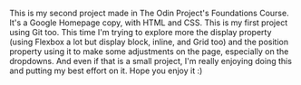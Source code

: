 This is my second project made in The Odin Project's Foundations Course. It's a Google Homepage copy, with HTML and CSS. This is my first project using Git too. 
This time I'm trying to explore more the display property (using Flexbox a lot but display block, inline, and Grid too) and the position property using it to make some adjustments on the page, especially on the dropdowns.
And even if that is a small project, I'm really enjoying doing this and putting my best effort on it.
Hope you enjoy it :) 